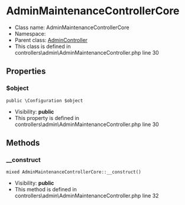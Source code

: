 AdminMaintenanceControllerCore
===============






* Class name: AdminMaintenanceControllerCore
* Namespace: 
* Parent class: [AdminController](AdminControllerCore)
* This class is defined in controllers\admin\AdminMaintenanceController.php line 30





Properties
----------


### $object

    public \Configuration $object





* Visibility: **public**
* This property is defined in controllers\admin\AdminMaintenanceController.php line 30


Methods
-------


### __construct

    mixed AdminMaintenanceControllerCore::__construct()





* Visibility: **public**
* This method is defined in controllers\admin\AdminMaintenanceController.php line 32



